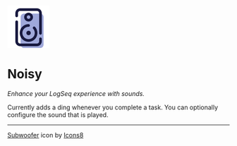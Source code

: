 ![Plugin Icon](./icon.png)

# Noisy

*Enhance your LogSeq experience with sounds.*

Currently adds a ding whenever you complete a task. You can optionally configure the sound that is played.

---

<a target="_blank" href="https://icons8.com/icon/4yIHYB8kqI8i/subwoofer">Subwoofer</a> icon by <a target="_blank" href="https://icons8.com">Icons8</a>